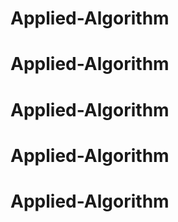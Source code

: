 # Applied-Algorithm
# Applied-Algorithm
# Applied-Algorithm
# Applied-Algorithm
# Applied-Algorithm

